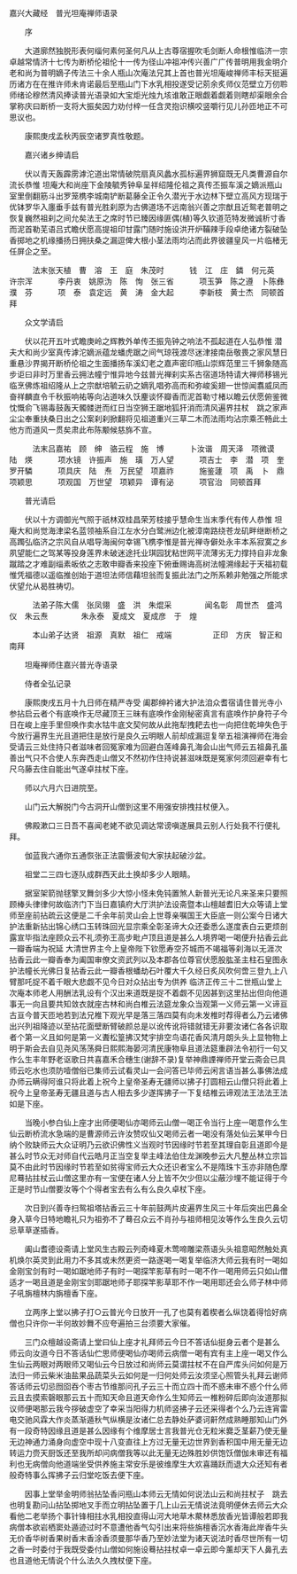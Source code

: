 嘉兴大藏经　普光坦庵禅师语录


　　序

　　大道廓然独脱形表何缁何素何圣何凡从上古尊宿握吹毛剑断人命根惟临济一宗卓越常情济十七传为断桥伦祖伦十一传为径山冲祖冲传兴善广广传普明用我金明介老和尚为普明嫡子传法三十余人瓶山次庵法兄其上首也普光坦庵峻禅师丰标天挺遍历诸方在在推许师未肯诺最后至瓶山门下水乳相投遂受记莂余炙师仪范壁立万仞聆师绪论穆然清风捧读普光语录如大宝炬光烛九垓谁敢正眼觑着觑着则瞎却渠眼余合掌称庆曰断桥一支将大振矣因力劝付梓一任含灵抱识横咬竖嚼行见儿孙匝地正不可思议也。

　　康熙庚戌孟秋丙辰空诸罗真性敬题。

　　嘉兴诸乡绅请启

　　伏以青天轰霹雳滹沱道出常情破院扇真风蠡水孤标遍界狮窟既无凡类曹源自尔流长恭惟
坦庵大和尚座下金陵毓秀钟阜呈祥绍隆伦祖之真传丕振车溪之嫡派瓶山室里倒翻筋斗出罗笼槜李城南铲断葛藤全正令久潜光于水边林下壁立高风方现瑞于优钵罗华入廛垂手兹有普光胜刹原为古佛道场不远南翁兴善之宗猷且近鸳老普明之恢复巍然祖刹之间允矣法王之席时节已臻因缘匪偶(植)等久钦道范特发微诚析寸香而泥首勒芜语吕式瞻伏愿高提祖印甘露门随时施设洪开炉鞴辣手段卓绝诸方裂破坠香掷地之机缘播扬日拥扶桑之漏逗俾大根小茎法雨均沾而此界彼疆皇风一片临楮无任屏企之至。

　　　法末张天植　曹　溶　王　庭　朱茂时
　　　钱　江　庄　鏻　何元英　许宗浑
　　　李丹衷　姚原沩　陈　恂　张三省
　　　项玉笋　陈之遵　卜陈彝　濮　芬
　　　项　泰　袁定远　黄　涛　金大起
　　　李新枝　黄士杰　同顿首拜

　　众文学请启

　　伏以花开五叶式瞻庚岭之辉教外单传丕振凫钟之响法不孤起道在人弘恭惟
潜夫大和尚少室真传滹沱嫡派蕴龙蟠虎踞之间气琼筏渡尽迷津接南岳敬畏之家风慧日重悬沙界揭开断桥伦祖之生面播扬车溪幻老之嘉声密印瓶山崇辉范里三千狮象随高步讵曰非时万里香云拥法幢宁惟异地今兹普光禅刹实系古宿道场特请大禅师移锡光临烹佛炼祖绍隆从上之宗猷培毓云礽之嫡乳唱弥高而和弥峻奚翅一世惊闻翥威凤而奋祥麟直令千秋振响祐等向沾道味久饫麈谈怀瓣香而泥首勒寸楮以瞻云伏愿俯鉴微忱慨俞飞锡毒鼓轰天髑髅迸而红日当空狮王踞地狐犴消而清风遍界拄杖　跳之家声尘尘奉重扶桑日出之公案刹刹掀翻将见祖道重兴三草二木而法雨均沾宗乘丕畅此土他方而道风一贯矣肃此布陈颙候慈旆不宣。

　　　法末吕嘉祐　顾　绅　骆云程　施　博
　　　卜汝谐　周天泽　项微谟　陆　煐
　　　项水镜　许振声　施　璜　万人望
　　　项吉士　李　潜　项　奎　罗开驎
　　　项具庆　陆　焘　万民望　项嘉祚
　　　施鉴蘧　项　禹　卜　鼎　项颖思
　　　项观国　万世望　项颖异　谭有泌
　　　项官治　同顿首拜

　　普光请启

　　伏以十方调御光气照于祇林双桂昌荣芳枝接乎慧命生当末季代有传人恭惟
坦庵大和尚觉海津梁名蓝领袖系自江左水分白鹭洲边化被漳南路绕苍龙矶畔继断桥之高躅弘临济之宗风自从唱导海闽何幸锡飞槜李惟是普光禅寺僻处永丰本系寂寞之乡夙望能仁之驾某等投身莲界未破迷途托业琪园犹粘世网平流薄劣无力撑持自非龙象蹴踏之才难副缁素皈依之志敢申瓣香来投座下俯垂赐诲高树法幢溯缘起于天福初载惟凭福德以遥临推创始于道坦法师信藉坦翁而复振此法门之所系赖非勉强之所能求伏望允从曷胜祷切。

　　　法弟子陈大儒　张凤翎　盛　洪　朱焜采
　　　　闻名彰　周世杰　盛鸿仪　朱云焘
　　　　朱永泰　夏成文　夏成彦　于　煌

　　　本山弟子达贤　祖源　真默　祖仁　戒端
　　　　　正印　方庆　智正和南拜

　　坦庵禅师住嘉兴普光寺语录

　　侍者全弘记录

　　康熙庚戌五月十九日师在精严寺受
阖郡绅衿诸大护法洎众耆宿请住普光寺小参拈启云者个有底唤作无尽藏顶王三昧有底唤作金刚秘密真言有底唤作护身符子今日在峻上座手里但唤作卖水牯牛底文契何故从此拖犁拽耙去也一向把住乾坤失色于今放行遍界生光且道把住是放行是良久云明眼人前却成漏逗复举五祖演禅师在海会受请云三处住持只者滋味者回冤家难为回避白莲峰鼻孔海会山出气师云五祖鼻孔虽善出气只不合使人东奔西走山僧又不然初作住持说甚滋味既是冤家何须回避幸有七尺乌藤去住自能出气遂卓拄杖下座。

　　师以六月六日进院至。

　　山门云大解脱门今古洞开山僧到这里不用强安排拽拄杖便入。

　　佛殿漱口三日吾不喜闻老姥不欲见调达常谤嗔遂展具云别人行处我不行便礼拜。

　　伽蓝我六通你五通恢张正法震慑波旬大家扶起破沙盆。

　　祖堂二三四七逐队成群西天此土换却多少人眼睛。

　　据室架箭抛毬擎叉舞剑多少大惊小怪未免钝置煞人新普光无论凡来圣来只要照顾棒头律律何故临济门下当日嘉镇府大厅洪护法设斋暨本山檀越耆旧大众等请上堂师至座前拈疏云这便是二千余年前灵山会上世尊亲嘱国王大臣底一则公案今日诸大护法重新拈出锦心绣口玉转珠回光显宗乘全彰圣谛大众还委悉么遂度表白云更烦剖露宣毕指法座顾众云不礼须弥王高步毗卢顶且道是甚么人境界喝一喝便升拈香云此一瓣香端为祝延
大清世界主今上皇帝陛下钦愿寿空芥城而不竭福等刹海以无涯次拈香云此一瓣香奉为阖国审僚文资武列以及本郡各位尊官伏愿股肱圣主柱石皇图永护法幢长光佛日复拈香云此一瓣香根蟠劫石叶覆大千久经日炙风吹何啻三登九上八臂那吒捉不着千眼大悲觑不见今日对众拈出专为供养
临济正传三十二世瓶山堂上次庵本师老人用酬法乳设有个汉出来道既是捉不着觑不见因甚到这里拈出但向他道事无一向且要共知敛衣就座古林和尚白椎云法筵龙象众当观第一义师云第一义谛亘古亘今普天匝地若到法兄椎下观光早是落三落四莫有向未发椎时荐得者么乃云诸佛出兴列祖降迹以至拈花面壁断臂破颜总是以讹传讹将错就错无非要汝诸仁各各识取者个第一义且如何是第一义聻松篁拂汉梵宇排空鸟语花香风清月朗头头上显物物上明于斯会去自见尧风荡荡舜日熙熙海晏河清民康物阜且道法筵重辟法令初行一句又作么生丰年野老讴歌日共喜嘉禾合穗生(谢辞不录)复举神鼎諲禅师开堂云斋会已具师云吃水也须防噎僧俗已集师云试看灵山一会问答已毕师云闲言语当甚么事佛法成办师云瞒得阿谁只将此着上祝今上皇帝圣寿无疆师以拂子打圆相云山僧只将此着上祝今上皇帝圣寿无疆且道与古人相去多少遂挥拂子一下复结椎云谛观法王法法王法如是下座。

　　当晚小参白仙上座才出师便喝仙亦喝师云山僧一喝正令当行上座一喝意作么生仙云断桥流水急端的是曹源师云许汝赞叹仙又喝师云者一喝没有落处仙云某甲今日纳个败缺师云大众证明乃云欲识佛性义当观时节因缘时节若至其理自彰且道即今是甚么时节众无对师自代云皓月正当空复举主峰法伯住龙渊晚参云大凡整丛林立宗旨莫不由此时节因缘时节若至如贫得宝师云大众还识者宝么不是隋珠卞玉亦非随色摩尼蓦拈拄杖云山僧这里亦有一宝便在诸人分上皆不欠少但以尘蔽沙埋不能证得于今正是时节山僧要汝等个个得者宝去有么有么良久卓杖下座。

　　次日到兴善寺扫鸳祖塔拈香云三十年前鼓两片皮遍界生风三十年后突出巴鼻全身入草今日特地瞻礼只为祖弥不了蓦召众云不肖孙与祖师相见汝等作么生良久云切忌草草遂插香。

　　阖山耆德设斋请上堂风生古殿云列奇峰夏木莺啼雕梁燕语头头祖意昭然触处真机焕尔英灵到此用力不多其或未然更资一路遂喝一喝复举临济大师云我有时一喝如金刚宝剑有时一喝如踞地师子有时一喝探竿影草有时一喝不作一喝用师云只如山僧适才一喝且道是金刚宝剑耶踞地师子耶探竿影草耶不作一喝用耶还会么师子林中师子吼旃檀林内旃檀香下座。

　　立两序上堂以拂子打○云普光今日放开一孔了也莫有着楔者么纵饶着得恰好病僧也只许你一半何故妙舞不应夸遍拍三台须要大家催。

　　三门众檀越设斋请上堂曰仙上座才礼拜师云今日不答话仙挺身云者个是甚么　师云向汝道今日不答话仙伫思师便喝仙亦喝师云病僧一喝有宾有主上座一喝又作么生仙云两眼对两眼师又喝仙云今日放过和尚师云莫谓拄杖不在自严库头问如何是万法归一师云柴米油盐果品蔬菜头云如何是一归何处师云汝须坚心照管头礼拜云谢师答话师云切忌囫囵吞个枣古节维那问孔子云三十而立四十而不惑未审不惑个什么师云且去摸索磬眼那云五十而知天命且道天命作么生知师云一椎粉碎后即向汝道那拟议师便喝那云我今拶破虚空了幸采当阳得力机师竖拂子云还采得者个么乃云连宵雷电交驰风霖大作炎蒸渐遁秋气纵横是汝诸仁总去静处萨婆诃鼾然成熟睡那知山门外有一段奇特因缘且道是甚么因缘有个维摩居士言我普光仓无粒米爨乏茎薪乃使无量无边神通力涌身向虚空中现十八变直往上方过无量无边世界到香积国中用无量无边转运力赍天厨饭还至我所却问病僧我等以此无量无边殊胜妙供饱饫僧伽未审还有福利也无病僧向他道端坐受供养施主常安乐是彼维摩生大欢喜踊跃而退大众还知有者般奇特事么挥拂子云归堂吃饭去便下座。

　　因事上堂举金明师翁拈坠香问瓶山本师云无情如何说法山云和尚拄杖子　跳去也明复勘问山拈坠掷地叉手而立明拈坠置于几上山云无情说法竟明便休去师云大众看他二老举扬个事针锋相拄水乳相投直得山河大地草木藂林悉放香光皆谭般若即我病僧本欲岩栖窦处遁迹过时不意遭他香气勾引出来将些旃檀香沉水香海此岸香牛头无价香华树香果树香末香涂香须曼那华香乃至妙法堂为诸天说法时香尽世所有一切之香一时委付于我既受委付山僧如何施设蓦拈拄杖卓一卓云即今薰却天下人鼻孔去也且道他无情说个什么法久久拽杖便下座。

